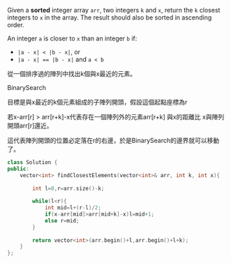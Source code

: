 Given a **sorted** integer array `arr`, two integers `k` and `x`, return the `k` closest integers to `x` in the array. The result should also be sorted in ascending order.

An integer `a` is closer to `x` than an integer `b` if:

- `|a - x| < |b - x|`, or
- `|a - x| == |b - x|` and `a < b`

從一個排序過的陣列中找出k個與x最近的元素。

BinarySearch

目標是與x最近的k個元素組成的子陣列開頭，假設這個起點座標為r

若x-arr\[r] > arr\[r+k]-x代表存在一個陣列外的元素arr\[r+k] 與x的距離比 x與陣列開頭arr\[r]還近。

這代表陣列開頭的位置必定落在r的右邊，於是BinarySearch的邊界就可以移動了。

```cpp
class Solution {
public:
    vector<int> findClosestElements(vector<int>& arr, int k, int x){
        
        int l=0,r=arr.size()-k;
        
        while(l<r){
            int mid=l+(r-l)/2;
            if(x-arr[mid]>arr[mid+k]-x)l=mid+1;
            else r=mid;
        }
        
        return vector<int>(arr.begin()+l,arr.begin()+l+k);
    }
};
```